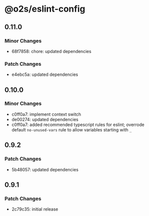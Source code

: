 # @o2s/eslint-config

## 0.11.0

### Minor Changes

- 68f7858: chore: updated dependencies

### Patch Changes

- e4ebc5a: updated dependencies

## 0.10.0

### Minor Changes

- c0ff0a7: implement context switch
- de00274: updated dependencies
- c0ff0a7: added recommended typescript rules for eslint; overrode default `no-unused-vars` rule to allow variables starting with `_`

## 0.9.2

### Patch Changes

- 5b48057: updated dependencies

## 0.9.1

### Patch Changes

- 2c79c35: initial release
